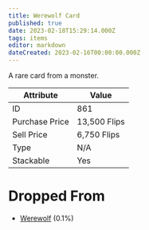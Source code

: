 ```yaml
---
title: Werewolf Card
published: true
date: 2023-02-18T15:29:14.000Z
tags: items
editor: markdown
dateCreated: 2023-02-16T00:00:00.000Z
---
```


A rare card from a monster.

|Attribute|Value|
|-|-|
|ID|861|
|Purchase Price|13,500 Flips|
|Sell Price|6,750 Flips|
|Type|N/A|
|Stackable|Yes|


# Dropped From
 * [Werewolf](/monsters/werewolf.md) (0.1%)
